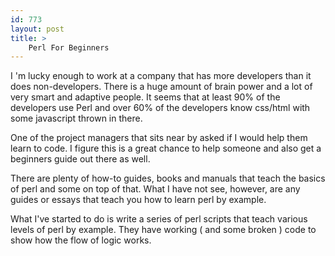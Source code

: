 ```yaml
---
id: 773
layout: post
title: >
    Perl For Beginners
---
```


I 'm lucky enough to work at a company that has more developers than it does
non-developers. There is a huge amount of brain power and a lot of very smart and adaptive people. It seems that at least 90% of the developers use Perl and over 60% of the developers know css/html with some javascript thrown in there.

One of the project managers that sits near by asked if I would help them learn to code. I figure this is a great chance to help someone and also get a beginners guide out there as well.

There are plenty of how-to guides, books and manuals that teach the basics of perl and some on top of that. What I have not see, however, are any guides or essays that teach you how to learn perl by example.

What I've started to do is write a series of perl scripts that teach various levels of perl by example. They have working ( and some broken ) code to show how the flow of logic works.
